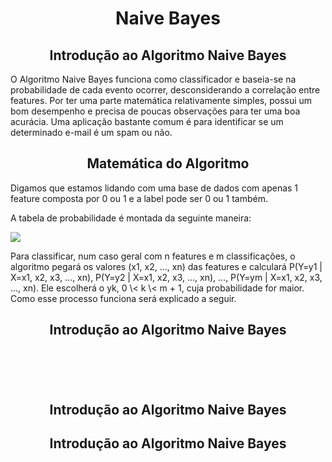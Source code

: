 <h1 align="center">Naive Bayes</h1>
<h2 align="center">Introdução ao Algoritmo Naive Bayes</h2>
<p>O Algoritmo Naive Bayes funciona como classificador e baseia-se na probabilidade de cada evento ocorrer, desconsiderando a correlação entre features. Por ter uma parte matemática relativamente simples, possui um bom desempenho e precisa de poucas observações para ter uma boa acurácia. Uma aplicação bastante comum é para identificar se um determinado e-mail é um spam ou não.</p>
<h2 align="center">Matemática do Algoritmo</h2>
<p>Digamos que estamos lidando com uma base de dados com apenas 1 feature composta por 0 ou 1 e a label pode ser 0 ou 1 também.</p>
<p>A tabela de probabilidade é montada da seguinte maneira:</p>
<img src="probabilidade.webp">
<p>Para classificar, num caso geral com n features e m classificações, o algoritmo pegará os valores (x1, x2, …, xn) das features e calculará P(Y=y1 | X=x1, x2, x3, …, xn), P(Y=y2 | X=x1, x2, x3, …, xn), …, P(Y=ym | X=x1, x2, x3, …, xn). Ele escolherá o yk, 0 \< k \< m + 1, cuja probabilidade for maior. Como esse processo funciona será explicado a seguir.</p>
<h2 align="center">Introdução ao Algoritmo Naive Bayes</h2>
<p></p>
<p></p>
<img src="">
<p></p>
<img src="">
<p></p>
<img src="">
<p></p>
<img src="">
<p></p>
<img src="">
<h2 align="center">Introdução ao Algoritmo Naive Bayes</h2>
<p></p>
<h2 align="center">Introdução ao Algoritmo Naive Bayes</h2>
<p></p>
<p></p>
<p></p>
<p></p>
<p></p>
<p></p>
<p></p>
<p></p>
<p></p>
